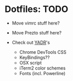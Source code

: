 # Dotfiles: TODO

* Move vimrc stuff here?
* Move Prezto stuff here?

* Check out [YADR]'s
  * Chrome DevTools CSS
  * KeyBindings??
  * OSX script
  * iTerm2 color schemes
  * Fonts (incl. Powerline)

[YADR]: https://github.com/skwp/dotfiles
